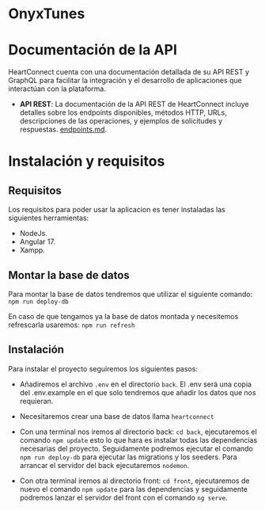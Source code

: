 # OnyxTunes
 
# Documentación de la API
HeartConnect cuenta con una documentación detallada de su API REST y GraphQL para facilitar la integración y el desarrollo de aplicaciones que interactúan con la plataforma.

- **API REST**: La documentación de la API REST de HeartConnect incluye detalles sobre los endpoints disponibles, métodos HTTP, URLs, descripciones de las operaciones, y ejemplos de solicitudes y respuestas. [endpoints.md](./documentation/endpoints.md).

# Instalación y requisitos
## Requisitos
Los requisitos para poder usar la aplicacion es tener instaladas las siguientes herramientas:

- NodeJs.
- Angular 17.
- Xampp.

## Montar la base de datos
Para montar la base de datos tendremos que utilizar el siguiente comando: `npm run deploy-db`

En caso de que tengamos ya la base de datos montada y necesitemos refrescarla usaremos: `npm run refresh`

## Instalación
Para instalar el proyecto seguiremos los siguientes pasos:
- Añadiremos el archivo `.env` en el directorio `back`. El .env será una copia del .env.example en el que solo tendremos que añadir los datos que nos requieran.

- Necesitaremos crear una base de datos llama `heartconnect`

- Con una terminal nos iremos al directorio back: `cd back`, ejecutaremos el comando `npm update` esto lo que hara es instalar todas las dependencias necesarias del proyecto. Seguidamente podremos ejecutar el comando `npm run deploy-db` para ejecutar las migrations y los seeders. Para arrancar el servidor del back ejecutaremos `nodemon`.

- Con otra terminal iremos al directorio front: `cd front`, ejecutaremos de nuevo el comando `npm update` para las dependencias y seguidamente podremos lanzar el servidor del front con el comando `ng serve`.